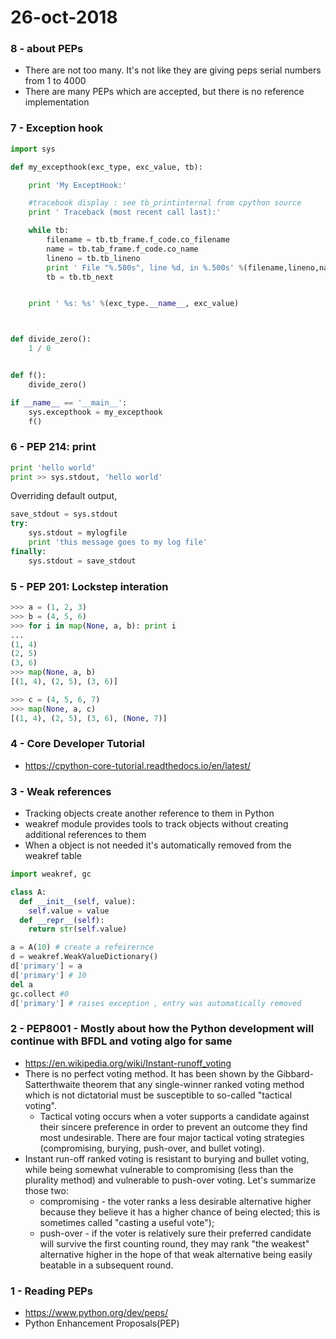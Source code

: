 # 26-oct-2018

### 8 - about PEPs

- There are not too many. It's not like they are giving peps serial numbers from 1 to 4000 
- There are many PEPs which are accepted, but there is no reference implementation

### 7 - Exception hook

```python
import sys

def my_excepthook(exc_type, exc_value, tb):

	print 'My ExceptHook:'

	#tracebook display : see tb_printinternal from cpython source
	print ' Traceback (most recent call last):'

	while tb:
		filename = tb.tb_frame.f_code.co_filename
		name = tb.tab_frame.f_code.co_name
		lineno = tb.tb_lineno
		print ' File "%.500s", line %d, in %.500s' %(filename,lineno,name)
		tb = tb.tb_next


	print ' %s: %s' %(exc_type.__name__, exc_value)



def divide_zero():
	1 / 0


def f():
	divide_zero()

if __name__ == '__main__':
	sys.excepthook = my_excepthook
	f()
```

### 6 - PEP 214: print

```python
print 'hello world'
print >> sys.stdout, 'hello world'
```

Overriding default output,
```python
save_stdout = sys.stdout
try:
    sys.stdout = mylogfile
    print 'this message goes to my log file'
finally:
    sys.stdout = save_stdout
```

### 5 - PEP 201: Lockstep interation

```python
>>> a = (1, 2, 3)
>>> b = (4, 5, 6)
>>> for i in map(None, a, b): print i
...
(1, 4)
(2, 5)
(3, 6)
>>> map(None, a, b)
[(1, 4), (2, 5), (3, 6)]

>>> c = (4, 5, 6, 7)
>>> map(None, a, c)
[(1, 4), (2, 5), (3, 6), (None, 7)]


```

### 4 - Core Developer Tutorial

- https://cpython-core-tutorial.readthedocs.io/en/latest/

### 3 - Weak references

- Tracking objects create another reference to them in Python
- weakref module provides tools to track objects without creating additional references to them
- When a object is not needed it's automatically removed from the weakref table

```python
import weakref, gc

class A:
  def __init__(self, value):
    self.value = value
  def __repr__(self):
    return str(self.value)

a = A(10) # create a refeirernce
d = weakref.WeakValueDictionary()
d['primary'] = a
d['primary'] # 10
del a
gc.collect #0
d['primary'] # raises exception , entry was automatically removed
```



### 2 - PEP8001 - Mostly about how the Python development will continue with BFDL and voting algo for same


- https://en.wikipedia.org/wiki/Instant-runoff_voting
- There is no perfect voting method. It has been shown by the Gibbard-Satterthwaite theorem that any single-winner ranked voting method which is not dictatorial must be susceptible to so-called "tactical voting".
  - Tactical voting occurs when a voter supports a candidate against their sincere preference in order to prevent an outcome they find most undesirable. There are four major tactical voting strategies (compromising, burying, push-over, and bullet voting).
- Instant run-off ranked voting is resistant to burying and bullet voting, while being somewhat vulnerable to compromising (less than the plurality method) and vulnerable to push-over voting. Let's summarize those two:
  - compromising - the voter ranks a less desirable alternative higher because they believe it has a higher chance of being elected; this is sometimes called "casting a useful vote");
  - push-over - if the voter is relatively sure their preferred candidate will survive the first counting round, they may rank "the weakest" alternative higher in the hope of that weak alternative being easily beatable in a subsequent round.



### 1 - Reading PEPs

- https://www.python.org/dev/peps/
- Python Enhancement Proposals(PEP)
